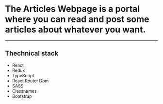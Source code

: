 <h1>The Articles Webpage is a portal where you can read and post some articles about whatever you want.</h1>

<hr/>

<h2>Thechnical stack</h2>

<ul>
  <li>React</li>
  <li>Redux</li>
  <li>TypeScript</li>
  <li>React Router Dom</li>
  <li>SASS</li>
  <li>Classnames</li>
  <li>Bootstrap</li>
</ul>
